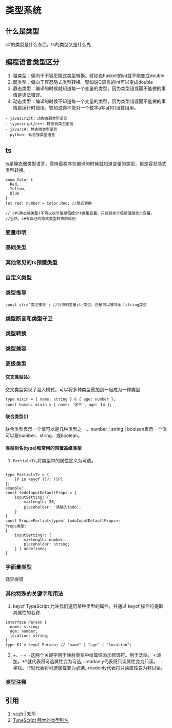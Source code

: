 # 类型系统

## 什么是类型
c#的类型是什么东西，ts的类型又是什么鬼

## 编程语言类型区分
1. 强类型：偏向于不容忍隐式类型转换。譬如说haskell的int就不能变成double
2. 弱类型：偏向于容忍隐式类型转换。譬如说C语言的int可以变成double
3. 静态类型：编译的时候就知道每一个变量的类型，因为类型错误而不能做的事情是语法错误。
4. 动态类型：编译的时候不知道每一个变量的类型，因为类型错误而不能做的事情是运行时错误。譬如说你不能对一个数字a写a[10]当数组用。

```dotnetcli
- javascript：动态态弱类型语言
- typescript/c++: 静态弱类型语言
- java/c#: 静态强类型语言
- python: 动态强类型语言
```


## ts
ts是静态弱类型语言，意味着程序在编译的时候就知道变量的类型，但是容忍隐式类型转换。

```dotnetcli
enum Color {
  Red,
  Yellow,
  Blue
}
let red: number = Color.Red; //隐式转换

// c#(静态强类型)不可以枚举值赋值给int类型变量，只能将枚举值赋值给枚举变量。
//当然，c#有自己的隐式类型转换的规则
```

### 变量申明

### 基础类型

### 其他常见的ts预置类型

### 自定义类型

### 类型推导
```dotnetcli
const str='类型推导'; //为申明变量str类型，但是可以推导出：string类型
```
### 类型断言和类型守卫

### 类型转换

### 类型兼容

### 高级类型

#### 交叉类型(&)
交叉类型实现了混入模式，可以将多种类型叠加到一起成为一种类型
```dotnetcli
type mixin = { name: string } & { age: number };
const human: mixin = { name: '张三', age: 14 };
```

#### 联合类型(|)
联合类型表示一个值可以是几种类型之一。number | string | boolean表示一个值可以是number、string、或boolean。

#### 类型别名(type)和常用的预置高级类型

 1. `Partial<T>`,将类型中的属性定义为可选。
```dotnetcli

type Partial<T> = {
    [P in keyof T]?: T[P];
};
example:
const todoInputDefaultProps = {
    inputSetting: {
        maxlength: 20,
        placeholder: '请输入todo',
    }
}
const Props=Partial<typeof todoInputDefaultProps>;
Props类型:
{
    inputSetting?: {
        maxlength: number;
        placeholder: string;
    } | undefined;
}
```
### 字面量类型
怪异得很

### 其他特殊的关键字和用法
1. keyof
TypeScript 允许我们遍历某种类型的属性，并通过 keyof 操作符提取其属性的名称.
```dotnetcli
interface Person {
  name: string;
  age: number;
  location: string;
}
type K1 = keyof Person; // "name" | "age" | "location";
```
2. +、-
`+ -`这两个关键字用于映射类型中给属性添加修饰符。用于泛型。
`+`:添加。+?就代表将可选属性变为可选,+readonly代表将只读属性变为只读。
`-`:移除。-?就代表将可选属性变为必选,-readonly代表将只读属性变为非只读。

### 类型注释

## 引用
1. [vczh | 知乎](https://www.zhihu.com/question/19918532/answer/21645395)
2. [TypeScript 强大的类型别名](https://juejin.im/post/5c2f87ce5188252593122c98)